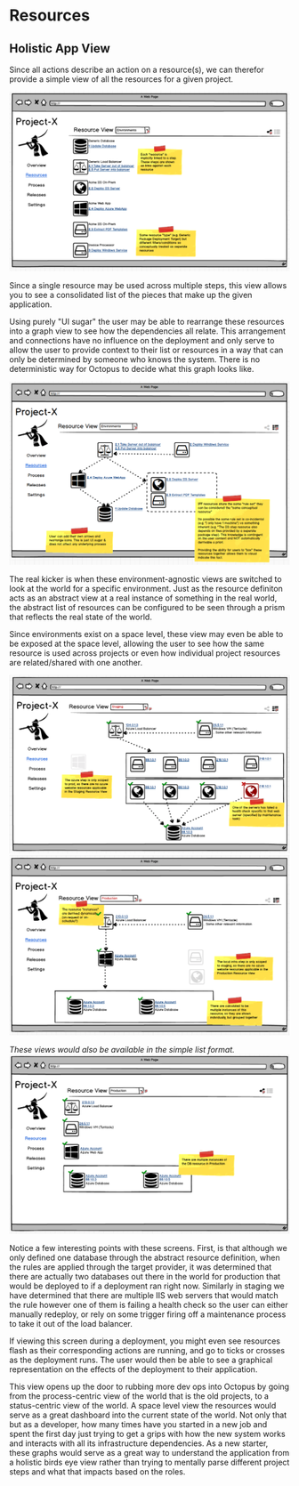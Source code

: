 # Resources #
## Holistic App View ##
Since all actions describe an action on a resource(s), we can therefor provide a simple view of all the resources for a given project.

![Project Resource List](project_resource_list.png)

Since a single resource may be used across multiple steps, this view allows you to see a consolidated list of the pieces that make up the given application. 

Using purely "UI sugar" the user may be able to rearrange these resources into a graph view to see how the dependencies all relate. This arrangement and connections have no influence on the deployment and only serve to allow the user to provide context to their list or resources in a way that can only be determined by someone who knows the system. There is no deterministic way for Octopus to decide what this graph looks like.

![Project Resource Graph](project_resource_graph.png)

The real kicker is when these environment-agnostic views are switched to look at the world for a specific environment. Just as the resource definiton acts as an abstract view at a real instance of something in the real world, the abstract list of resources can be configured to be seen through a prism that reflects the real state of the world.

Since environments exist on a space level, these view may even be able to be exposed at the space level, allowing the user to see how the same resource is used across projects or even how individual project resources are related/shared with one another.

![Project Resource Graph - Staging](project_resource_graph_staging.png)
![Project Resource Graph - Production](project_resource_graph_production.png)

_These views would also be available in the simple list format._
![Project Resource List - Production](project_resource_list_production.png)

Notice a few interesting points with these screens. First, is that although we only defined one database through the abstract resource definition, when the rules are applied through the target provider, it was determined that there are actually two databases out there in the world for production that would be deployed to if a deployment ran right now.
Similarly in staging we have determined that there are multiple IIS web servers that would match the rule however one of them is failing a health check so the user can either manually redeploy, or rely on some trigger firing off a maintenance process to take it out of the load balancer.

If viewing this screen during a deployment, you might even see resources flash as their corresponding actions are running, and go to ticks or crosses as the deployment runs. The user would then be able to see a graphical representation on the effects of the deployment to their application.

This view opens up the door to rubbing more dev ops into Octopus by going from the process-centric view of the world that is the old projects, to a status-centric view of the world. A space level view the resources would serve as a great dashboard into the current state of the world. Not only that but as a developer, how many times have you started in a new job and spent the first day just trying to get a grips with how the new system works and interacts with all its infrastructure dependencies. As a new starter, these graphs would serve as a great way to understand the application from a holistic birds eye view rather than trying to mentally parse different project steps and what that impacts based on the roles.